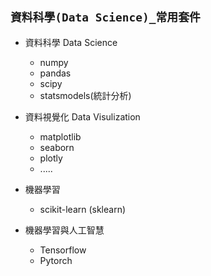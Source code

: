 ## `資料科學(Data Science)_常用套件`

- 資料科學  Data Science
  - numpy
  - pandas
  - scipy
  - statsmodels(統計分析)
- 資料視覺化  Data Visulization
  - matplotlib
  - seaborn
  - plotly
  - .....

- 機器學習
  - scikit-learn (sklearn)  

- 機器學習與人工智慧
  - Tensorflow
  - Pytorch 
